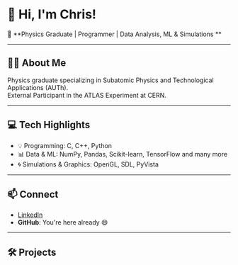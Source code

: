 # 👋 Hi, I'm Chris!

🚀 **Physics Graduate | Programmer | Data Analysis, ML & Simulations **

---

## 👨‍🔬 About Me  
Physics graduate specializing in Subatomic Physics and Technological Applications (AUTh).  
External Participant in the ATLAS Experiment at CERN.  

---

## 💻 Tech Highlights

- 💡 Programming: C, C++, Python  
- 📊 Data & ML: NumPy, Pandas, Scikit-learn, TensorFlow and many more
- 🌀 Simulations & Graphics: OpenGL, SDL, PyVista

---

## 📫 Connect

- [LinkedIn](https://www.linkedin.com/in/panagiotisteas/)  
- **GitHub**: You're here already 😄  

---

## 🛠️ Projects

